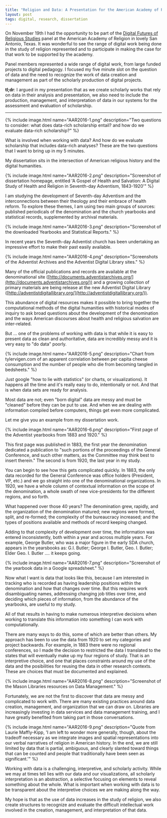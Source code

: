 ```yaml
---
title: "Religion and Data: A Presentation for the American Academy of Religion 2016"
layout: post
tags: digital, research, dissertation
---
```


On November 19th I had the opportunity to be part of the [Digital Futures of Religious Studies](https://drkristianpetersen.com/2016/10/24/the-digital-futures-of-religious-studies-american-academy-of-religion-november-19/) panel at the American Academy of Religion in lovely San Antonio, Texas. It was wonderful to see the range of digital work being done in the study of religion represented and to participate in making the case for that work to be supported by the academy. 

Panel members represented a wide range of digital work, from large funded projects to digital pedagogy. I focused my five minute slot on the question of data and the need to recognize the work of data creation and management as part of the scholarly production of digital projects. 

**tl;dr**: I argued in my presentation that as we create scholarly works that rely on data in their analysis and presentation, we also need to include the production, management, and interpretation of data in our systems for the assessment and evaluation of scholarship.  

----

{% include image.html name="AAR2016-1.png" description="Two questions to consider: what does data-rich scholarship entail? and how do we evaluate data-rich scholarship?" %}

What is involved when working with data? And how do we evaluate scholarship that includes data-rich analyses? These are the two questions that I want to bring up in my 5 minutes.

My dissertation sits in the intersection of American religious history and the digital humanities.

{% include image.html name="AAR2016-2.png" description="Screenshot of dissertation homepage, entitled 'A Gospel of Health and Salvation: A Digital Study of Health and Religion in Seventh-day Adventism, 1843-1920'" %}

I am studying the development of Seventh-day Adventism and the interconnections between their theology and their embrace of health reform. To explore these themes, I am using two main groups of sources: published periodicals of the denomination and the church yearbooks and statistical records, supplemented by archival materials. 

{% include image.html name="AAR2016-3.png" description="Screenshot of the downloaded Yearbooks and Statistical Reports." %}

In recent years the Seventh-day Adventist church has been undertaking an impressive effort to make their past easily available. 

{% include image.html name="AAR2016-4.png" description="Screenshots of the Adventist Archives and the Adventist Digital Library sites." %}

Many of the official publications and records are available at the denominational site ([http://documents.adventistarchives.org/](http://documents.adventistarchives.org/))
and a growing collection of primary materials are being release at the new Adventist Digital Library ([http://adventistdigitallibrary.org/](http://adventistdigitallibrary.org/)). 

This abundance of digital resources makes it possible to bring together the computational methods of the digital humanities with historical modes of inquiry to ask broad questions about the development of the denomination and the ways American discourses about health and religious salvation are inter-related.

But ... one of the problems of working with data is that while it is easy to present data as clean and authoritative, data are incredibly messy and it is very easy to "do data" poorly. 

{% include image.html name="AAR2016-5.png" description="Chart from tylervigen.com of an apparent correlation between per capita cheese consumption and the number of people who die from becoming tangled in bedsheets." %}

Just google "how to lie with statistics" (or charts, or visualizations). It happens all the time and it's really easy to do, intentionally or not. And that is when data sets are ready for analysis.

Most data are not; even "born digital" data are messy and must be "cleaned" before they can be put to use. And when we are dealing with information compiled before computers, things get even more complicated.

Let me give you an example from my dissertation work. 

{% include image.html name="AAR2016-6.png" description="First page of the Adventist yearbooks from 1883 and 1920." %}

This first page was published in 1883, the first year the denomination dedicated a publication to "such portions of the proceedings of the General Conference, and such other matters, as the Committee may think best to insert therein." The second is from 1920, the last year in my study.

You can begin to see how this gets complicated quickly. In 1883, the only data recorded for the General Conference was office holders (President, VP, etc.) and we go straight into one of the denominational organizations. In 1920, we have a whole column of contextual information on the scope of the denomination, a whole swath of new vice-presidents for the different regions, and so forth.  

What happened over those 40 years? The denomination grew, rapidly, and the organization of the denomination matured; new regions were formed, split, and re-formed; the complexity of the bureaucracy increased; and the types of positions available and methods of record keeping changed. 

Adding to that complexity of development over time, the information was entered inconsistently, both within a year and across multiple years. For example, George Butler, who was a major figure in the early SDA church, appears in the yearsbooks as: G.I. Butler; George I. Butler, Geo. I. Butler; Elder Geo. I. Butler .... it keeps going.

{% include image.html name="AAR2016-7.png" description="Screenshot of the yearbook data in a Google spreadsheet." %}

Now what I want is data that looks like this, because I am interested in tracking who is recorded as having leadership positions within the denomination and how that changes over time. But this requires work disambiguating names, addressing changing job titles over time, and deciding which pieces of information, from the abundance of the yearbooks, are useful to my study.

All of that results in having to make numerous interpretive decisions when working to translate this information into something I can work with computationally.

There are many ways to do this, some of which are better than others. My approach has been to use the data from 1920 to set my categories and project backwards. For example, in 1883 there were no regional conferences, so I made the decision to restricted the data I translated to the states that will eventually make up my four regions of study. That is an interpretive choice, and one that places constraints around my use of the data and the posibilities for reusing the data in other research contexts. These are choices that must be documented and explained.

{% include image.html name="AAR2016-8.png" description="Screenshot of the Mason Libraries resources on Data Management." %}

Fortunately, we are not the first to discover that data are messy and complicated to work with. There are many existing practices around data creation, management, and organization that we can draw on. Libraries are increasingly investing in data services and data management training, and I have greatly benefited from taking part in those conversations.

{% include image.html name="AAR2016-9.png" description="Quote from Laurie Maffly-Kipp, 'I am left to wonder more generally, though, about the tradeoff necessary as we integrate images and spatial representations into our verbal narratives of religion in American history. In the end, we are still limited by data that is partial, ambiguous, and clearly slanted toward things that can be counted and people that traditionally have been seen as significant.'" %}

Working with data is a challenging, interpretive, and scholarly activity. While we may at times tell lies with our data and our visualizations, all scholarly interpretation is an abstraction, a selective focusing on elements to reveal something about the whole. What is important when working with data is to be transparent about the interpretive choices we are making along the way.  

My hope is that as the use of data increases in the study of religion, we also create structures to recognize and evaluate the difficult intellectual work involved in the creation, management, and interpretation of that data.

